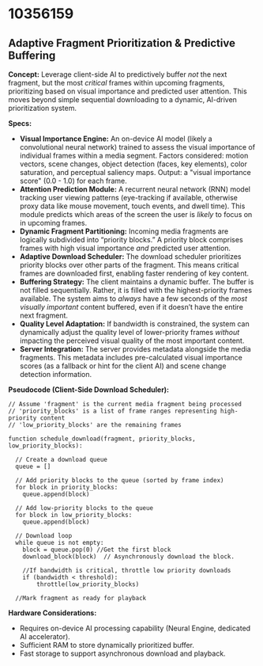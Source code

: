 # 10356159

## Adaptive Fragment Prioritization & Predictive Buffering

**Concept:** Leverage client-side AI to predictively buffer *not* the next fragment, but the most *critical* frames within upcoming fragments, prioritizing based on visual importance and predicted user attention. This moves beyond simple sequential downloading to a dynamic, AI-driven prioritization system.

**Specs:**

*   **Visual Importance Engine:** An on-device AI model (likely a convolutional neural network) trained to assess the visual importance of individual frames within a media segment. Factors considered: motion vectors, scene changes, object detection (faces, key elements), color saturation, and perceptual saliency maps. Output: a "visual importance score" (0.0 - 1.0) for each frame.
*   **Attention Prediction Module:** A recurrent neural network (RNN) model tracking user viewing patterns (eye-tracking if available, otherwise proxy data like mouse movement, touch events, and dwell time). This module predicts which areas of the screen the user is *likely* to focus on in upcoming frames.
*   **Dynamic Fragment Partitioning:** Incoming media fragments are logically subdivided into “priority blocks.”  A priority block comprises frames with high visual importance *and* predicted user attention.
*   **Adaptive Download Scheduler:**  The download scheduler prioritizes priority blocks over other parts of the fragment. This means critical frames are downloaded first, enabling faster rendering of key content.
*   **Buffering Strategy:** The client maintains a dynamic buffer. The buffer is not filled sequentially. Rather, it is filled with the highest-priority frames available. The system aims to *always* have a few seconds of the *most visually important* content buffered, even if it doesn’t have the entire next fragment.
*   **Quality Level Adaptation:**  If bandwidth is constrained, the system can dynamically adjust the quality level of lower-priority frames *without* impacting the perceived visual quality of the most important content.
*   **Server Integration:** The server provides metadata alongside the media fragments. This metadata includes pre-calculated visual importance scores (as a fallback or hint for the client AI) and scene change detection information.

**Pseudocode (Client-Side Download Scheduler):**

```
// Assume 'fragment' is the current media fragment being processed
// 'priority_blocks' is a list of frame ranges representing high-priority content
// 'low_priority_blocks' are the remaining frames

function schedule_download(fragment, priority_blocks, low_priority_blocks):

  // Create a download queue
  queue = []

  // Add priority blocks to the queue (sorted by frame index)
  for block in priority_blocks:
    queue.append(block)

  // Add low-priority blocks to the queue
  for block in low_priority_blocks:
    queue.append(block)

  // Download loop
  while queue is not empty:
    block = queue.pop(0) //Get the first block
    download_block(block)  // Asynchronously download the block.
    
    //If bandwidth is critical, throttle low priority downloads
    if (bandwidth < threshold):
        throttle(low_priority_blocks)

  //Mark fragment as ready for playback
```

**Hardware Considerations:**

*   Requires on-device AI processing capability (Neural Engine, dedicated AI accelerator).
*   Sufficient RAM to store dynamically prioritized buffer.
*   Fast storage to support asynchronous download and playback.